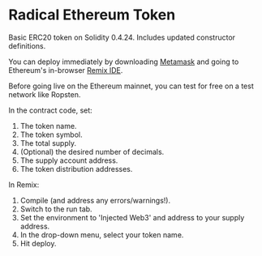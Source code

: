# Radical Ethereum Token

Basic ERC20 token on Solidity 0.4.24. Includes updated constructor definitions.

You can deploy immediately by downloading [Metamask](https://metamask.io/) and going to Ethereum's in-browser [Remix IDE](https://remix.ethereum.org/).

Before going live on the Ethereum mainnet, you can test for free on a test network like Ropsten.

In the contract code, set:
1. The token name.
2. The token symbol.
3. The total supply.
4. (Optional) the desired number of decimals.
3. The supply account address.
4. The token distribution addresses.

In Remix:
1. Compile (and address any errors/warnings!).
2. Switch to the run tab.
3. Set the environment to 'Injected Web3' and address to your supply address.
4. In the drop-down menu, select your token name.
5. Hit deploy.
